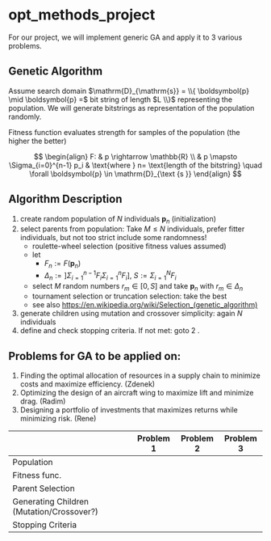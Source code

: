 # opt_methods_project

For our project, we will implement generic GA and apply it to 3 various problems.

## Genetic Algorithm

Assume search domain $\mathrm{D}_{\mathrm{s}} = \\{ \boldsymbol{p} \mid \boldsymbol{p} =$ bit string of length $L \\}$ representing the population.
We will generate bitstrings as representation of the population randomly. 

Fitness function evaluates strength for samples of the population (the higher the better)

$$
\begin{align}
F: 
& p \rightarrow \mathbb{R} \\ 
& p \mapsto \Sigma_{i=0}^{n-1}  p_i
& \text{where } n= \text{length of the bitstring} \quad \forall \boldsymbol{p} \in \mathrm{D}_{\text {s }}
\end{align}
$$


## Algorithm Description

1. create random population of $N$ individuals $\boldsymbol{p}_n$ (initialization)
2. select parents from population: Take $M \leq N$ individuals, prefer fitter individuals, but not too strict include some randomness!
    - roulette-wheel selection (positive fitness values assumed)
    - let 
      - $F_n:=F ( \boldsymbol{p}_n )$
      - $\Delta_n:= ] \Sigma_{i=1}^{n-1} F_i \Sigma_{i=1}^n F_i ]$, $S:=\Sigma_{i=1}^N F_i$
    - select $M$ random numbers $r_m \in[0, S]$ and take $\boldsymbol{p}_n$ with $r_m \in \Delta_n$
    - tournament selection or truncation selection: take the best
    - see also https://en.wikipedia.org/wiki/Selection_(genetic_algorithm)
3. generate children using mutation and crossover simplicity: again $N$ individuals
4. define and check stopping criteria. If not met: goto 2 .

## Problems for GA to be applied on:
1. Finding the optimal allocation of resources in a supply chain to minimize costs and maximize efficiency. (Zdenek)
2. Optimizing the design of an aircraft wing to maximize lift and minimize drag. (Radim)
3. Designing a portfolio of investments that maximizes returns while minimizing risk. (Rene)

|  | Problem 1 | Problem 2 | Problem 3 |
|--|---|--|--|
|Population|||
|Fitness func.||||
|Parent Selection||||
|Generating Children (Mutation/Crossover?)||||
|Stopping Criteria||||
